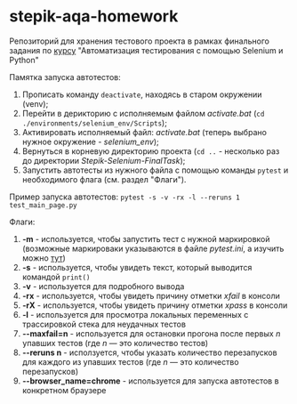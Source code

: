# stepik-aqa-homework

Репозиторий для хранения тестового проекта в рамках финального задания по [курсу](https://stepik.org/course/575) "Автоматизация тестирования с помощью Selenium и Python"


Памятка запуска автотестов:

1) Прописать команду `deactivate`, находясь в старом окружении (venv);
2) Перейти в дерикторию с исполняемым файлом _activate.bat_ (`cd ./environments/selenium_env/Scripts`);
3) Активировать исполняемый файл: _activate.bat_ (теперь выбрано нужное окружение - _selenium_env_);
4) Вернуться в корневую директорию проекта (`cd ..` - несколько раз до директории _Stepik-Selenium-FinalTask_);
5) Запустить автотесты из нужного файла с помощью команды `pytest` и необходимого флага (см. раздел "Флаги").

Пример запуска автотестов: `pytest -s -v -rx -l --reruns 1 test_main_page.py`

Флаги:

1) **-m** - используется, чтобы запустить тест с нужной маркировкой (возможные маркироваки указываются в файле _pytest.ini_, а изучить можно [тут](https://docs.pytest.org/en/stable/reference/reference.html#command-line-flags))
2) **-s** - используется, чтобы увидеть текст, который выводится командой `print()`
3) **-v** - используется для подробного вывода
4) **-rx** - используется, чтобы увидеть причину отметки _xfail_ в консоли
5) **-rX** - используется, чтобы увидеть причину отметки _xpass_ в консоли
6) **-l** - используется для просмотра локальных переменных с трассировкой стека для неудачных тестов
7) **--maxfail=n** - используется для остановки прогона после первых _n_ упавших тестов (где _n_ — это количество тестов)
8) **--reruns n** - исползуется, чтобы указать количество перезапусков для каждого из упавших тестов (где _n_ — это количество перезапусков)
9) **--browser_name=chrome** - используется для запуска автотестов в конкретном браузере